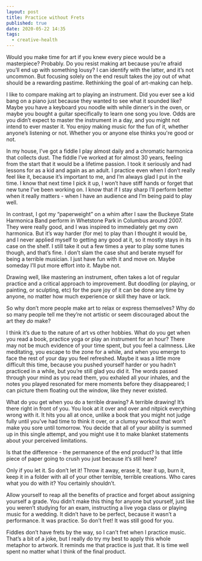 ```yaml
---
layout: post
title: Practice without Frets
published: true
date: 2020-05-22 14:35
tags:
  - creative-health
---
```

Would you make time for art if you knew every piece would be a masterpiece? Probably. Do you resist making art because you’re afraid you’ll end up with something lousy? I can identify with the latter, and it’s not uncommon. But focusing solely on the end result takes the joy out of what should be a rewarding pastime. Rethinking the goal of art-making can help.

I like to compare making art to playing an instrument. Did you ever see a kid bang on a piano just because they wanted to see what it sounded like? Maybe you have a keyboard you noodle with while dinner’s in the oven, or maybe you bought a guitar specifically to learn one song you love. Odds are you didn’t expect to master the instrument in a day, and you might not intend to ever master it. You enjoy making music for the fun of it, whether anyone’s listening or not. Whether you or anyone else thinks you're good or not.

In my house, I’ve got a fiddle I play almost daily and a chromatic harmonica that collects dust. The fiddle I’ve worked at for almost 30 years, feeling from the start that it would be a lifetime passion. I took it seriously and had lessons for as a kid and again as an adult. I practice even when I don’t really feel like it, because it’s important to me, and I’m always glad I put in the time. I know that next time I pick it up, I won’t have stiff hands or forget that new tune I’ve been working on. I know that if I stay sharp I’ll perform better when it really matters - when I have an audience and I’m being paid to play well.

In contrast, I got my “paperweight” on a whim after I saw the Buckeye State Harmonica Band perform in Whetstone Park in Columbus around 2007. They were really good, and I was inspired to immediately get my own harmonica. But it’s way harder (for me) to play than I thought it would be, and I never applied myself to getting any good at it, so it mostly stays in its case on the shelf. I still take it out a few times a year to play some tunes though, and that’s fine. I don’t slam the case shut and berate myself for being a terrible musician. I just have fun with it and move on. Maybe someday I’ll put more effort into it. Maybe not.

Drawing well, like mastering an instrument, often takes a lot of regular practice and a critical approach to improvement. But doodling (or playing, or painting, or sculpting, etc) for the pure joy of it can be done any time by anyone, no matter how much experience or skill they have or lack.

So why don’t more people make art to relax or express themselves? Why do so many people tell me they’re not artistic or seem discouraged about the art they *do* make?

I think it’s due to the nature of art vs other hobbies. What do you get when you read a book, practice yoga or play an instrument for an hour? There may not be much evidence of your time spent, but you feel a calmness. Like meditating, you escape to the zone for a while, and when you emerge to face the rest of your day you feel refreshed. Maybe it was a little more difficult this time, because you pushed yourself harder or you hadn’t practiced in a while, but you’re still glad you did it. The words passed through your mind as you read them, you exhaled all your inhales, and the notes you played resonated for mere moments before they disappeared; I can picture them floating out the window, like they never existed.

What do you get when you do a terrible drawing? A terrible drawing! It’s there right in front of you. You look at it over and over and nitpick everything wrong with it. It hits you all at once, unlike a book that you might not judge fully until you’ve had time to think it over, or a clumsy workout that won’t make you sore until tomorrow. You decide that all of your ability is summed up in this single attempt, and you might use it to make blanket statements about your perceived limitations.

Is that the difference - the permanence of the end product? Is that little piece of paper going to crush you just because it’s still here?

Only if you let it. So don’t let it! Throw it away, erase it, tear it up, burn it, keep it in a folder with all of your other terrible, terrible creations. Who cares what you do with it? You certainly shouldn’t.

Allow yourself to reap all the benefits of practice and forget about assigning yourself a grade. You didn’t make this thing for anyone but yourself, just like you weren’t studying for an exam, instructing a live yoga class or playing music for a wedding. It didn’t have to be perfect, because it wasn’t a performance. It was practice. So don’t fret! It was still good for you.

Fiddles don’t have frets by the way, so I can’t fret when I practice music. That’s a bit of a joke, but I really do try my best to apply this whole metaphor to artwork. It reminds me that practice is just that. It is time well spent no matter what I think of the final product.